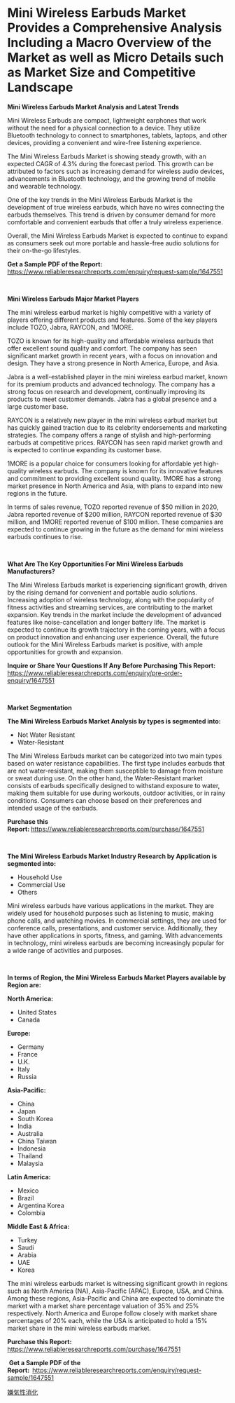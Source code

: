 <p><h1>Mini Wireless Earbuds Market Provides a Comprehensive Analysis Including a Macro Overview of the Market as well as Micro Details such as Market Size and Competitive Landscape</h1></p><p><strong>Mini Wireless Earbuds Market Analysis and Latest Trends</strong></p>
<p><p>Mini Wireless Earbuds are compact, lightweight earphones that work without the need for a physical connection to a device. They utilize Bluetooth technology to connect to smartphones, tablets, laptops, and other devices, providing a convenient and wire-free listening experience.</p><p>The Mini Wireless Earbuds Market is showing steady growth, with an expected CAGR of 4.3% during the forecast period. This growth can be attributed to factors such as increasing demand for wireless audio devices, advancements in Bluetooth technology, and the growing trend of mobile and wearable technology. </p><p>One of the key trends in the Mini Wireless Earbuds Market is the development of true wireless earbuds, which have no wires connecting the earbuds themselves. This trend is driven by consumer demand for more comfortable and convenient earbuds that offer a truly wireless experience.</p><p>Overall, the Mini Wireless Earbuds Market is expected to continue to expand as consumers seek out more portable and hassle-free audio solutions for their on-the-go lifestyles.</p></p>
<p><strong>Get a Sample PDF of the Report:&nbsp;</strong> <a href="https://www.reliableresearchreports.com/enquiry/request-sample/1647551">https://www.reliableresearchreports.com/enquiry/request-sample/1647551</a></p>
<p>&nbsp;</p>
<p><strong>Mini Wireless Earbuds Major Market Players</strong></p>
<p><p>The mini wireless earbud market is highly competitive with a variety of players offering different products and features. Some of the key players include TOZO, Jabra, RAYCON, and 1MORE.</p><p>TOZO is known for its high-quality and affordable wireless earbuds that offer excellent sound quality and comfort. The company has seen significant market growth in recent years, with a focus on innovation and design. They have a strong presence in North America, Europe, and Asia.</p><p>Jabra is a well-established player in the mini wireless earbud market, known for its premium products and advanced technology. The company has a strong focus on research and development, continually improving its products to meet customer demands. Jabra has a global presence and a large customer base.</p><p>RAYCON is a relatively new player in the mini wireless earbud market but has quickly gained traction due to its celebrity endorsements and marketing strategies. The company offers a range of stylish and high-performing earbuds at competitive prices. RAYCON has seen rapid market growth and is expected to continue expanding its customer base.</p><p>1MORE is a popular choice for consumers looking for affordable yet high-quality wireless earbuds. The company is known for its innovative features and commitment to providing excellent sound quality. 1MORE has a strong market presence in North America and Asia, with plans to expand into new regions in the future.</p><p>In terms of sales revenue, TOZO reported revenue of $50 million in 2020, Jabra reported revenue of $200 million, RAYCON reported revenue of $30 million, and 1MORE reported revenue of $100 million. These companies are expected to continue growing in the future as the demand for mini wireless earbuds continues to rise.</p></p>
<p>&nbsp;</p>
<p><strong>What Are The Key Opportunities For Mini Wireless Earbuds Manufacturers?</strong></p>
<p><p>The Mini Wireless Earbuds market is experiencing significant growth, driven by the rising demand for convenient and portable audio solutions. Increasing adoption of wireless technology, along with the popularity of fitness activities and streaming services, are contributing to the market expansion. Key trends in the market include the development of advanced features like noise-cancellation and longer battery life. The market is expected to continue its growth trajectory in the coming years, with a focus on product innovation and enhancing user experience. Overall, the future outlook for the Mini Wireless Earbuds market is positive, with ample opportunities for growth and expansion.</p></p>
<p><strong>Inquire or Share Your Questions If Any Before Purchasing This Report:</strong> <a href="https://www.reliableresearchreports.com/enquiry/pre-order-enquiry/1647551">https://www.reliableresearchreports.com/enquiry/pre-order-enquiry/1647551</a></p>
<p>&nbsp;</p>
<p><strong>Market Segmentation</strong></p>
<p><strong>The Mini Wireless Earbuds Market Analysis by types is segmented into:</strong></p>
<p><ul><li>Not Water Resistant</li><li>Water-Resistant</li></ul></p>
<p><p>The Mini Wireless Earbuds market can be categorized into two main types based on water resistance capabilities. The first type includes earbuds that are not water-resistant, making them susceptible to damage from moisture or sweat during use. On the other hand, the Water-Resistant market consists of earbuds specifically designed to withstand exposure to water, making them suitable for use during workouts, outdoor activities, or in rainy conditions. Consumers can choose based on their preferences and intended usage of the earbuds.</p></p>
<p><strong>Purchase this Report:&nbsp;</strong><a href="https://www.reliableresearchreports.com/purchase/1647551">https://www.reliableresearchreports.com/purchase/1647551</a></p>
<p>&nbsp;</p>
<p><strong>The Mini Wireless Earbuds Market Industry Research by Application is segmented into:</strong></p>
<p><ul><li>Household Use</li><li>Commercial Use</li><li>Others</li></ul></p>
<p><p>Mini wireless earbuds have various applications in the market. They are widely used for household purposes such as listening to music, making phone calls, and watching movies. In commercial settings, they are used for conference calls, presentations, and customer service. Additionally, they have other applications in sports, fitness, and gaming. With advancements in technology, mini wireless earbuds are becoming increasingly popular for a wide range of activities and purposes.</p></p>
<p>&nbsp;</p>
<p><strong>In terms of Region, the Mini Wireless Earbuds Market Players available by Region are:</strong></p>
<p>
    <p> <strong> North America: </strong>
        <ul>
            <li>United States</li>
            <li>Canada</li>
        </ul>
        </p> 
    <p> <strong> Europe: </strong>
        <ul>
            <li>Germany</li>
            <li>France</li>
            <li>U.K.</li>
            <li>Italy</li>
            <li>Russia</li>
        </ul>
        </p> 
    <p> <strong> Asia-Pacific: </strong>
        <ul>
            <li>China</li>
            <li>Japan</li>
            <li>South Korea</li>
            <li>India</li>
            <li>Australia</li>
            <li>China Taiwan</li>
            <li>Indonesia</li>
            <li>Thailand</li>
            <li>Malaysia</li>
        </ul>
        </p> 
    <p> <strong> Latin America: </strong>
        <ul>
            <li>Mexico</li>
            <li>Brazil</li>
            <li>Argentina Korea</li>
            <li>Colombia</li>
        </ul>
        </p> 
    <p> <strong> Middle East & Africa: </strong>
        <ul>
            <li>Turkey</li>
            <li>Saudi</li>
            <li>Arabia</li>
            <li>UAE</li>
            <li>Korea</li>
        </ul>
    </p>
    </p>
<p><p>The mini wireless earbuds market is witnessing significant growth in regions such as North America (NA), Asia-Pacific (APAC), Europe, USA, and China. Among these regions, Asia-Pacific and China are expected to dominate the market with a market share percentage valuation of 35% and 25% respectively. North America and Europe follow closely with market share percentages of 20% each, while the USA is anticipated to hold a 15% market share in the mini wireless earbuds market.</p></p>
<p><strong>Purchase this Report: </strong><a href="https://www.reliableresearchreports.com/purchase/1647551">https://www.reliableresearchreports.com/purchase/1647551</a></p>
<p>&nbsp;<strong>Get a Sample PDF of the Report:&nbsp;&nbsp;</strong><a href="https://www.reliableresearchreports.com/enquiry/request-sample/1647551">https://www.reliableresearchreports.com/enquiry/request-sample/1647551</a></p>
<p><strong></strong></p>
<p><p><a href="https://github.com/mreklxf44233/Market-Research-Report-List-1/blob/main/84076535144.md">嫌気性消化</a></p></p>